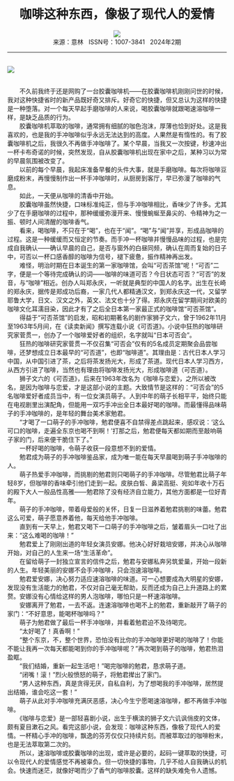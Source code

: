 # <center>咖啡这种东西，像极了现代人的爱情</center>

<div align=center><img src="http://fslib.vip.qikan.cn/img.ashx?key=%d7%f7%d5%df%a3%ba%cc%c6%d0%c1%d7%d3"></div>

<center>来源：意林   ISSN号：1007-3841   2024年2期</center>

* * *

<br>![](http://img.resource.qikan.cn/markvip/qkimages/yili/yili202402/yili20240208-1-l.jpg)

  
<br>　　不久前我终于还是网购了一台胶囊咖啡机——在胶囊咖啡机刚刚问世的时候，我对这种快捷省时的新产品既好奇又排斥。好奇它的快捷，但又总认为这样的快捷是一种堕落。对一个每天早起手磨咖啡的人来说，喝胶囊咖啡就跟喝速溶咖啡一样，是缺乏品质的行为。  
　　胶囊咖啡机萃取的咖啡，通常拥有细腻的咖色泡沫，厚薄也恰到好处。这是我喜欢的，也是我的手冲咖啡似乎永远无法达到的高度。人果然是有惰性的。有了胶囊咖啡机之后，我很久不再做手冲咖啡了。某个早晨，当我又一次按键，秒速冲出一杯卡布奇诺的时候，突然发现，自从胶囊咖啡机出现在家中之后，某种习以为常的早晨氛围被改变了。  
　　以前的每个早晨，我起床准备早餐的头件大事，就是手磨咖啡。每次将咖啡豆磨成粉末，再慢慢制作出一杯手冲咖啡时，从厨房到客厅，早已弥漫了咖啡的气息。  
　　如此，一天便从咖啡的清香中开始。  
　　胶囊咖啡虽然快捷，口味标准纯正，但与手冲咖啡相比，香味少了许多。尤其少了在手磨咖啡的过程中，那种缓缓弥漫开来、慢慢蜿蜒至鼻尖的、令精神为之一振、顿时人间清醒的咖啡香气。  
　　看来，喝咖啡，不只在于“喝”，也在于“闻”。“喝”与“闻”并享，形成品咖啡的过程。这是一种缓缓而又恒定的节奏。而手冲一杯咖啡并慢慢品味的过程，也是完成自我确认——确认早晨的自己，是否与窗外的白昼同频，确认在周而复始的日子中，可否以一杯口感香醇的咖啡为信号，褪下疲惫，振作精神再出发。  
　　难怪，明治时期在日本诞生的第一家咖啡馆，会叫“可否茶馆”呢！“可否”二字，便是一个等待完成确认的词——咖啡的味道可否？今日状态可否？“可否”的发音，与“咖啡”相近。创办人叫郑永庆，一听就是典型的中国人的名字。出生在长崎的郑永庆，据传是郑成功后裔，一家几代人都精通汉文，到郑永庆这一代，又留学耶鲁大学，日文、汉文之外，英文、法文也十分了得。郑永庆在留学期间对欧美的咖啡文化耳濡目染，因此才有了之后全日本第一家最正式的咖啡馆“可否茶馆”。  
　　得益于“可否茶馆”的启发，昭和初期著名的剧作家狮子文六，曾于1962年11月至1963年5月间，在《读卖新闻》撰写连载小说《可否道》。小说中狂热的咖啡研究家菅贯一，创办了一个咖啡爱好者的组织，名字就叫“日本可否会”。  
　　狂热的咖啡研究家菅贯一不仅召集“可否会”仅有的5名成员定期聚会品尝咖啡，还梦想成立日本最早的“可否道”，也即“咖啡道”。其理由是：古代日本人学习中国，从中国引进了茶，之后将茶发扬光大，形成了茶道。现代日本人学习西方，从西方引进了咖啡，当然也有理由将咖啡发扬光大，形成咖啡道（可否道）。  
　　狮子文六的《可否道》，后来在1963年改名为《咖啡与恋爱》，之所以被改名，是因为咖啡与恋爱，才是这部小说的主题。大致情节是这样的：“可否会”的5名咖啡爱好者成员当中，有一位女演员萌子。人到中年的萌子长相平平，始终只能在电视剧里出演配角，但能用一双巧手冲出全日本最好喝的咖啡。而最懂得品味萌子的手冲咖啡的，是年轻的舞台美术家勉君。  
　　“才喝了一口萌子的手冲咖啡，勉君便喜不自禁得差点跳起来，感叹说：‘这么可口的咖啡，走遍全东京也喝不到啊！’打那之后，勉君便每天都如期而至敲响萌子家的门，后来便干脆住下了。”  
　　一杯好喝的咖啡，令萌子收获一段意想不到的爱情。  
　　勉君成为萌子的手冲咖啡鉴品家，成为唯一能在每天早晨喝到萌子手冲咖啡的人。  
　　萌子热爱手冲咖啡，而挑剔的勉君则只喝萌子的手冲咖啡。尽管勉君比萌子年轻8岁，但咖啡的香味牵引他们走到一起。皮肤白皙、鼻梁高挺、宛如年收十万石的殿下大人一般品性高雅——勉君除了没有经济自立能力，其他方面都是一位好青年。  
　　萌子的手冲咖啡，带着母爱般的关怀，日复一日滋养着勉君挑剔的味蕾。勉君这么可爱，萌子愿意养着他，每天给他手冲咖啡。  
　　直到有一天早上，勉君又喝下一口萌子的手冲咖啡之后，皱着眉头一口吐了出来：“这么难喝的咖啡！”  
　　勉君爱上了刚刚出道的年轻女演员安娜。他决心好好栽培安娜，并决心从咖啡开始，对自己的人生来一场“生活革命”。  
　　在留给萌子一封独立宣言的信件之后，勉君与安娜私奔另筑爱巢，开始一段新的人生。年轻美丽的安娜不会手冲咖啡，只会泡速溶咖啡。  
　　勉君爱安娜，决心努力适应速溶咖啡的味道。可一心想要成為大明星的安娜，发现没有生活能力的勉君，不仅对自己毫无帮助，反而还成为自己上升道路上的累赘。安娜没有心情给这样的男人泡咖啡，哪怕只是一杯速溶咖啡。  
　　安娜离开了勉君，一去不返。连速溶咖啡也喝不上的勉君，重新敲开了萌子的家门：“不好意思，能喝杯咖啡吗？”  
　　萌子为勉君做了最后一杯手冲咖啡，并看着勉君迫不及待喝完。  
　　“太好喝了！真香啊！”  
　　“整个东京，不，整个世界，恐怕没有比你的手冲咖啡更好喝的咖啡了！你能不能让我再一次每天都能喝到你的手冲咖啡呢？”再次喝到萌子的咖啡，勉君热泪盈眶。  
　　“我们结婚，重新一起生活吧！”喝完咖啡的勉君，恳求萌子道。  
　　“闭嘴！滚！”烈火般愤怒的萌子，将勉君撵出了家门。  
　　“男人这种东西，真是贪得无厌，自私自利，为了想喝我的手冲咖啡，居然提出结婚，谁会吃这一套！”  
　　萌子从此对手冲咖啡充满厌恶感，决心今生宁愿喝速溶咖啡，都不再做手冲咖啡。  
　　《咖啡与恋爱》是一部轻喜剧小说，出生于横滨的狮子文六讥讽俏皮的文体，颇有夏目漱石之风。看完这部小说，会发现：咖啡这种东西，像极了现代人的爱情。一杯精心手冲的咖啡，飘逸的芬芳仅仅只持续片刻。而被萃取过的咖啡粉末，也是无法萃取第二次的。  
　　所以，速溶咖啡或胶囊咖啡的出现，或许是必要的，起码一键萃取的快捷，可以令现代人的爱情感觉不再被辜负。但一切快捷的事物，几乎不给人自我确认的机会。快速而迷茫，就像好喝而少了香气的咖啡胶囊。这样的缺失难免令人遗憾。
